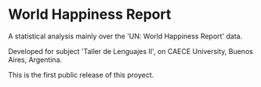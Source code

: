 # World Happiness Report
A statistical analysis mainly over the 'UN: World Happiness Report' data.

Developed for subject 'Taller de Lenguajes II', on CAECE University, Buenos Aires, Argentina.

This is the first public release of this proyect.

